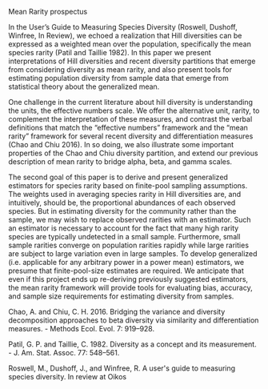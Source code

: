


Mean Rarity prospectus



In the User’s Guide to Measuring Species Diversity (Roswell, Dushoff, Winfree, In Review), we echoed a realization that Hill diversities can be expressed as a weighted mean over the population, specifically the mean species rarity (Patil and Taillie 1982). In this paper we present interpretations of Hill diversities and recent diversity partitions that emerge from considering diversity as mean rarity, and also present tools for estimating population diversity from sample data that emerge from statistical theory about the generalized mean.



One challenge in the current literature about hill diversity is understanding the units, the effective numbers scale. We offer the alternative unit, rarity, to complement the interpretation of these measures, and contrast the verbal definitions that match the “effective numbers” framework and the “mean rarity” framework for several recent diversity and differentiation measures (Chao and Chiu 2016). In so doing, we also illustrate some important properties of the Chao and Chiu diversity partition, and extend our previous description of mean rarity to bridge alpha, beta, and gamma scales.



The second goal of this paper is to derive and present generalized estimators for species rarity based on finite-pool sampling assumptions. The weights used in averaging species rarity in Hill diversities are, and intuitively, should be, the proportional abundances of each observed species. But in estimating diversity for the community rather than the sample, we may wish to replace observed rarities with an estimator. Such an estimator is necessary to account for the fact that many high rarity species are typically undetected in a small sample. Furthermore, small sample rarities converge on population rarities rapidly while large rarities are subject to large variation even in large samples. To develop generalized (i.e. applicable for any arbitrary power in a power mean) estimators, we presume that finite-pool-size estimates are required. We anticipate that even if this project ends up re-deriving previously suggested estimators, the mean rarity framework will provide tools for evaluating bias, accuracy, and sample size requirements for estimating diversity from samples.



Chao, A. and Chiu, C. H. 2016. Bridging the variance and diversity decomposition approaches to beta diversity via similarity and differentiation measures. - Methods Ecol. Evol. 7: 919–928.

Patil, G. P. and Taillie, C. 1982. Diversity as a concept and its measurement. - J. Am. Stat. Assoc. 77: 548–561.

Roswell, M., Dushoff, J., and Winfree, R. A user's guide to measuring species diversity. In review at Oikos

